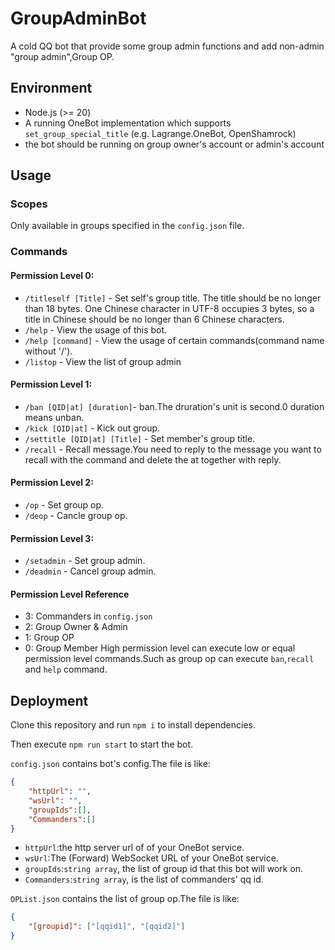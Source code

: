 # GroupAdminBot

A cold QQ bot that provide some group admin functions and add non-admin "group admin",Group OP.

## Environment

- Node.js (>= 20)
- A running OneBot implementation which supports `set_group_special_title` (e.g. Lagrange.OneBot, OpenShamrock)
- the bot should be running on group owner's account or admin's account

## Usage

### Scopes

Only available in groups specified in the `config.json` file.

### Commands

#### Permission Level 0:
- `/titleself [Title]` - Set self's group title. The title should be no longer than 18 bytes. One Chinese character in UTF-8 occupies 3 bytes, so a title in Chinese should be no longer than 6 Chinese characters.
- `/help`      - View the usage of this bot.
- `/help [command]`      - View the usage of certain commands(command name without '/').
- `/listop`    - View the list of group admin
#### Permission Level 1:
- `/ban [QID|at] [duration]`- ban.The druration's unit is second.0 duration means unban.
- `/kick [QID|at]`      - Kick out group.
- `/settitle [QID|at] [Title]`  - Set member's group title.
- `/recall`    - Recall message.You need to reply to the message you want to recall with the command and delete the at together with reply.
#### Permission Level 2:
- `/op`        - Set group op.
- `/deop`      - Cancle group op.
#### Permission Level 3:
- `/setadmin`  - Set group admin.
- `/deadmin`   - Cancel group admin.

#### Permission Level Reference
- 3: Commanders in `config.json`
- 2: Group Owner & Admin
- 1: Group OP
- 0: Group Member
High permission level can execute low or equal permission level commands.Such as group op can execute `ban`,`recall` and `help` command.

## Deployment

Clone this repository and run `npm i` to install dependencies.

Then execute `npm run start` to start the bot.

`config.json` contains bot's config.The file is like:

```json
{
    "httpUrl": "",
    "wsUrl": "",
    "groupIds":[],
    "Commanders":[]
}
```
- `httpUrl`:the http server url of of your OneBot service.
- `wsUrl`:The (Forward) WebSocket URL of your OneBot service.
- `groupIds`:`string array`, the list of group id that this bot will work on.
- `Commanders`:`string array`, is the list of commanders' qq id.

`OPList.json` contains the list of group op.The file is like:
```json
{
    "[groupid]": ["[qqid1]", "[qqid2]"]
}
```
